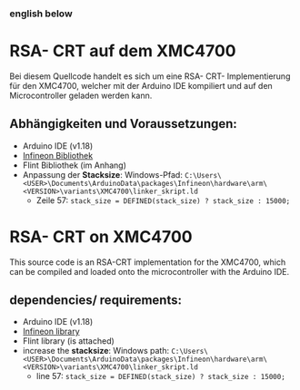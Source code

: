 ### english below

# RSA- CRT auf dem XMC4700
Bei diesem Quellcode handelt es sich um eine RSA- CRT- Implementierung für den XMC4700, welcher mit der Arduino IDE kompiliert und auf den Microcontroller geladen werden kann.

## Abhängigkeiten und Voraussetzungen:
+ Arduino IDE (v1.18)
+ [Infineon Bibliothek](https://github.com/Infineon/XMC-for-Arduino/wiki/Implementation-in-Arduino-IDE)
+ Flint Bibliothek (im Anhang)
+ Anpassung der **Stacksize**: Windows-Pfad: ```C:\Users\<USER>\Documents\ArduinoData\packages\Infineon\hardware\arm\<VERSION>\variants\XMC4700\linker_skript.ld``` 
  + Zeile 57: ```stack_size = DEFINED(stack_size) ? stack_size : 15000;```


# RSA- CRT on XMC4700 
This source code is an RSA-CRT implementation for the XMC4700, which can be compiled and loaded onto the microcontroller with the Arduino IDE.

## dependencies/ requirements:
+ Arduino IDE (v1.18)
+ [Infineon library](https://github.com/Infineon/XMC-for-Arduino/wiki/Implementation-in-Arduino-IDE)
+ Flint library (is attached)
+ increase the **stacksize**: Windows path: ```C:\Users\<USER>\Documents\ArduinoData\packages\Infineon\hardware\arm\<VERSION>\variants\XMC4700\linker_skript.ld```
  + line 57: ```stack_size = DEFINED(stack_size) ? stack_size : 15000;```
